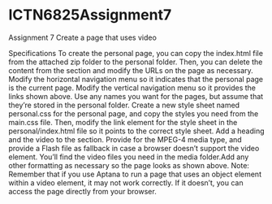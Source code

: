 # ICTN6825Assignment7
Assignment 7 Create a page that uses video

Specifications To create the personal page, you can copy the index.html file from the attached zip folder to the personal folder. Then, you can delete the content from the section and modify the URLs on the page as necessary.
Modify the horizontal navigation menu so it indicates that the personal page is the current page.
Modify the vertical navigation menu so it provides the links shown above. Use any names you want for the pages, but assume that they’re stored in the personal folder.
Create a new style sheet named personal.css for the personal page, and copy the styles you need from the main.css file. Then, modify the link element for the style sheet in the personal/index.html file so it points to the correct style sheet.
Add a heading and the video to the section. Provide for the MPEG-4 media type, and provide a Flash file as fallback in case a browser doesn’t support the video element. You’ll find the video files you need in the media folder.Add any other formatting as necessary so the page looks as shown above.
Note: Remember that if you use Aptana to run a page that uses an object element within a video element, it may not work correctly. If it doesn’t, you can access the page directly from your browser.
